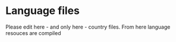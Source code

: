 # Language files

Please edit here - and only here - country files.
From here language resouces are compiled
